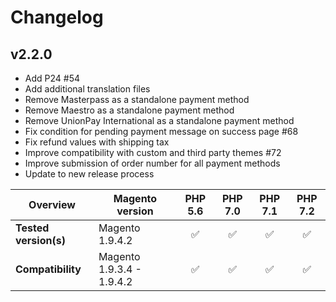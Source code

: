# Changelog

## v2.2.0

* Add P24 #54
* Add additional translation files
* Remove Masterpass as a standalone payment method
* Remove Maestro as a standalone payment method
* Remove UnionPay International as a standalone payment method
* Fix condition for pending payment message on success page #68
* Fix refund values with shipping tax
* Improve compatibility with custom and third party themes #72
* Improve submission of order number for all payment methods
* Update to new release process

|  Overview | Magento version | PHP 5.6 | PHP 7.0 | PHP 7.1 | PHP 7.2 |
|---|---|:---:|:---:|:---:|:---:|
| **Tested version(s)** | Magento 1.9.4.2 | &#9989; | &#9989; | &#9989; | &#9989; |
| **Compatibility** | Magento 1.9.3.4 - 1.9.4.2 | &#9989; | &#9989; | &#9989; | &#9989; |

